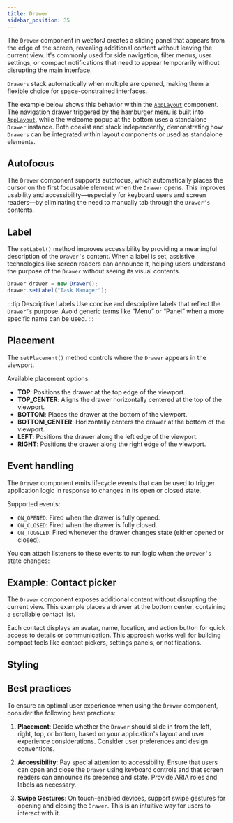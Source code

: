 ```yaml
---
title: Drawer
sidebar_position: 35
---
```

<DocChip chip="shadow" />
<DocChip chip="name" label="dwc-drawer" />
<DocChip chip='since' label='24.00' />
<JavadocLink type="drawer" location="com/webforj/component/drawer/Drawer" top='true'/>

The `Drawer` component in webforJ creates a sliding panel that appears from the edge of the screen, revealing additional content without leaving the current view. It's commonly used for side navigation, filter menus, user settings, or compact notifications that need to appear temporarily without disrupting the main interface.

`Drawers` stack automatically when multiple are opened, making them a flexible choice for space-constrained interfaces.

The example below shows this behavior within the [`AppLayout`](../components/app-layout) component. The navigation drawer triggered by the hamburger menu is built into [`AppLayout`](../components/app-layout), while the welcome popup at the bottom uses a standalone `Drawer` instance. Both coexist and stack independently, demonstrating how `Drawers` can be integrated within layout components or used as standalone elements.

<AppLayoutViewer path='/webforj/drawerwelcome?' mobile='true'
javaE='https://raw.githubusercontent.com/webforj/webforj-documentation/refs/heads/main/src/main/java/com/webforj/samples/views/drawer/DrawerWelcomeView.java'
cssURL='/css/drawer/drawerWelcome.css'
/>

## Autofocus

The `Drawer` component supports autofocus, which automatically places the cursor on the first focusable element when the `Drawer` opens. This improves usability and accessibility—especially for keyboard users and screen readers—by eliminating the need to manually tab through the `Drawer’s` contents.

<ComponentDemo
path='/webforj/drawerautofocus?'
javaE='https://raw.githubusercontent.com/webforj/webforj-documentation/refs/heads/main/src/main/java/com/webforj/samples/views/drawer/DrawerAutoFocusView.java'
height='600px'
/>

<!-- Example -->

## Label

The `setLabel()` method improves accessibility by providing a meaningful description of the `Drawer’s` content. When a label is set, assistive technologies like screen readers can announce it, helping users understand the purpose of the `Drawer` without seeing its visual contents.

```java
Drawer drawer = new Drawer();
drawer.setLabel("Task Manager");
```

:::tip Descriptive Labels
Use concise and descriptive labels that reflect the `Drawer’s` purpose. Avoid generic terms like “Menu” or “Panel” when a more specific name can be used.
:::

<!-- Example -->

<!-- ### Size

The `size` property of the `Drawer` component enables developers to control and specify the dimensions of the drawer within the user interface. This property allows for fine-tuning the size of the drawer, ensuring it aligns with the desired layout and design requirements.

When utilizing the `size` property, developers have the flexibility to define the width and height of the drawer based on their specific needs. Unlike the `maxSize` property, which sets a maximum limit, the `size` property provides explicit control over the actual size of the drawer.

Developers can customize the `size` property based on the available screen real estate, the amount of content to be displayed, and the overall design aesthetic. This level of control allows for creating visually balanced and functional interfaces.

The `size` property can be defined using various units such as pixels, percentages, or other appropriate CSS measurement values. This versatility ensures that the drawer's size can be adjusted precisely to fit different screen sizes, resolutions, and device types.

By utilizing the `size` property effectively, developers can create responsive interfaces that adapt to different viewports and screen orientations. For instance, a smaller size can be chosen for mobile devices to optimize space utilization, while larger sizes can be used for desktop displays to take advantage of the available screen area.


### Max Size

The Drawer max size property is a versatile feature designed to control the maximum width or height of a drawer within a user interface, based on the specified placement. This property allows developers to define the maximum size of the drawer, ensuring optimal presentation and layout while accommodating varying screen sizes and device resolutions.

:::info
To set the size of the drawer, modify the `size` property - `maxSize` is used to ensure a drawer never grows larger than a certain value.
:::

When utilizing the Drawer max size property, developers can set a maximum size value expressed as pixels, percentages, or other appropriate CSS measurement values. This value represents the maximum width when the drawer is placed on the left or right side of the interface or the maximum height when placed on the top or bottom.

By defining a maximum size for the drawer, developers maintain control over its dimensions and prevent it from becoming excessively wide or tall, which could hinder the overall user experience. The CSS measurement approach allows for responsiveness, adapting the size of the drawer dynamically in relation to the available screen space.

The Drawer's max size property is particularly beneficial when dealing with responsive and adaptive designs. It ensures that the drawer remains visually pleasing and functional across different devices, screen orientations, and viewports.

When the drawer's content exceeds the defined maximum size, developers can implement appropriate techniques to handle overflow, such as scrolling within the drawer or utilizing additional UI patterns like tabs or accordions. This helps maintain a clean and organized interface while accommodating larger amounts of content. -->

## Placement

The `setPlacement()` method controls where the `Drawer` appears in the viewport.

Available placement options:

<!-- vale off -->
- **TOP**: Positions the drawer at the top edge of the viewport.
- **TOP_CENTER**: Aligns the drawer horizontally centered at the top of the viewport.
- **BOTTOM**: Places the drawer at the bottom of the viewport.
- **BOTTOM_CENTER**: Horizontally centers the drawer at the bottom of the viewport.
- **LEFT**: Positions the drawer along the left edge of the viewport.
- **RIGHT**: Positions the drawer along the right edge of the viewport.
<!-- vale on -->

<ComponentDemo
path='/webforj/drawerplacement?'
javaE='https://raw.githubusercontent.com/webforj/webforj-documentation/refs/heads/main/src/main/java/com/webforj/samples/views/drawer/DrawerPlacementView.java'
height='600px'
/>

## Event handling

The `Drawer` component emits lifecycle events that can be used to trigger application logic in response to changes in its open or closed state. 

Supported events:

- `ON_OPENED`: Fired when the drawer is fully opened.
- `ON_CLOSED`: Fired when the drawer is fully closed.
- `ON_TOGGLED`: Fired whenever the drawer changes state (either opened or closed).

You can attach listeners to these events to run logic when the `Drawer’s` state changes:

<ComponentDemo
path='/webforj/drawerevent?'
javaE='https://raw.githubusercontent.com/webforj/webforj-documentation/refs/heads/main/src/main/java/com/webforj/samples/views/drawer/DrawerEventView.java'
cssURL='https://raw.githubusercontent.com/webforj/webforj-documentation/main/src/main/resources/css/drawer/drawer.css'
height='600px'
/>

## Example: Contact picker

The `Drawer` component exposes additional content without disrupting the current view. This example places a drawer at the bottom center, containing a scrollable contact list.

Each contact displays an avatar, name, location, and action button for quick access to details or communication. This approach works well for building compact tools like contact pickers, settings panels, or notifications.

<ComponentDemo
path='/webforj/drawercontact?'
javaE='https://raw.githubusercontent.com/webforj/webforj-documentation/refs/heads/main/src/main/java/com/webforj/samples/views/drawer/DrawerContactView.java'
cssURL='https://raw.githubusercontent.com/webforj/webforj-documentation/main/src/main/resources/css/drawer/drawerContact.css'
height='600px'
/>


## Styling

<TableBuilder name="Drawer" />

## Best practices 

To ensure an optimal user experience when using the `Drawer` component, consider the following best practices:

1. **Placement**: Decide whether the `Drawer` should slide in from the left, right, top, or bottom, based on your application's layout and user experience considerations. Consider user preferences and design conventions.

2. **Accessibility**: Pay special attention to accessibility. Ensure that users can open and close the `Drawer` using keyboard controls and that screen readers can announce its presence and state. Provide ARIA roles and labels as necessary.

3. **Swipe Gestures**: On touch-enabled devices, support swipe gestures for opening and closing the `Drawer`. This is an intuitive way for users to interact with it.